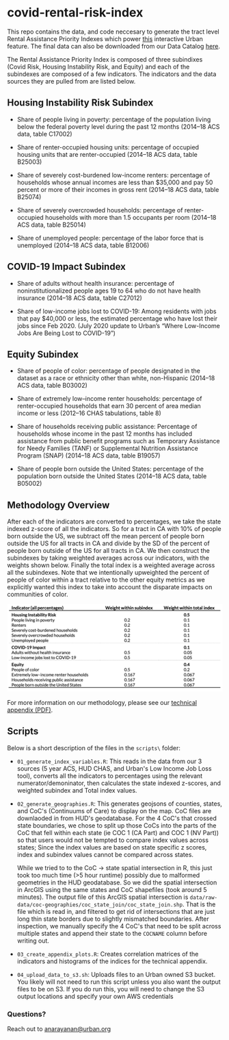 # covid-rental-risk-index
 

This repo contains the data, and code neccesary to generate the tract level 
Rental Assistance Priority Indexes which power [this](https://www.urban.org/features/where-prioritize-emergency-rental-assistance-keep-renters-their-homes) interactive Urban
feature. The final data can also be downloaded from our
Data Catalog [here](https://datacatalog.urban.org/dataset/rental-assistance-priority-index).

 The Rental Assistance Priority Index is composed of three subindixes
(Covid Risk, Housing Instability Risk, and Equity) and each of the subindexes
are composed of a few indicators. The indicators and the data sources they are
pulled from are listed below. 

## Housing Instability Risk Subindex 
- Share of people living in poverty: percentage of the population living below the federal poverty level during the past 12 months (2014–18 ACS data, table C17002)

- Share of renter-occupied housing units: percentage of occupied housing units that are renter-occupied (2014–18 ACS data, table B25003)

- Share of severely cost-burdened low-income renters: percentage of households whose annual incomes are less than $35,000 and pay 50 percent or more of their incomes in gross rent (2014–18 ACS data, table B25074)

- Share of severely overcrowded households: percentage of renter-occupied households with more than 1.5 occupants per room (2014–18 ACS data, table B25014)

- Share of unemployed people: percentage of the labor force that is unemployed (2014–18 ACS data, table B12006)

## COVID-19 Impact Subindex 

- Share of adults without health insurance: percentage of noninstitutionalized people ages 19 to 64  who do not have health insurance (2014–18 ACS data, table C27012) 

- Share of low-income jobs lost to COVID-19: Among residents with jobs that pay $40,000 or less, the estimated percentage who have lost their jobs since Feb 2020.  (July 2020 update to Urban’s “Where Low-Income Jobs Are Being Lost to COVID-19”) 


## Equity Subindex

- Share of people of color: percentage of people designated in the dataset as a race or ethnicity other than white, non-Hispanic (2014–18 ACS data, table B03002)

- Share of extremely low–income renter households: percentage of renter-occupied households that earn 30 percent of area median income or less (2012–16 CHAS tabulations, table 8)

- Share of households receiving public assistance: Percentage of households whose income in the past 12 months has included assistance from public benefit programs such as Temporary Assistance for Needy Families (TANF) or Supplemental Nutrition Assistance Program (SNAP) (2014–18 ACS data, table B19057)

- Share of people born outside the United States: percentage of the population born outside the United States (2014–18 ACS data, table B05002)



## Methodology Overview

After each of the indicators are converted to percentages, we take the state indexed z-score of all the indicators. So for a tract in CA with 10% of people born outside the US, we subtract off the mean percent of people born outside the US for all tracts in  CA and divide by the SD of the percent of people born outside of the US for all tracts in CA. We then construct the subindexes by taking weighted averages across our indicators, with the weights shown below. Finally the total index is a weighted average across all the subindexes. Note that we intentionally upweighted the percent of people of color within a tract relative to the other equity metrics as we explicitly wanted this index to take into account the disparate impacts on communities of color.

![Image of Weights](/images/indicator_table.png)

For more information on our methodology, please see our [technical appendix (PDF)](https://www.urban.org/sites/default/files/2020/08/24/where_to_prioritize_emergency_rental_assistance_to_keep_renters_in_their_homes_technical_appendix.pdf).

## Scripts

Below is a short description of the files in the `scripts\` folder:


- `01_generate_index_variables.R`: This reads in the data from our 3 sources (5
  year ACS, HUD CHAS, and Urban's Low Income Job Loss tool), converts all the
  indicators to percentages using the relevant numerator/demoninator, then
  calculates the state indexed z-scores, and weighted subindex and Total index
  values. 

- `02_generate_geographies.R`: This generates geojsons of counties, states, and
  CoC's (Continuums of Care) to display on the map. CoC files are
  downlaoded in from HUD's geodatabase. For the 4 CoC's that crossed state
  boundaries, we chose to split up those CoCs into the parts of the CoC that
  fell within each state (ie COC 1 (CA Part) and COC 1 (NV Part)) so that users
  would not be tempted to compare index values across states; Since the index
  values are based on state specific z scores, index and subindex values cannot
  be compared across states.
  
  While we tried to to the CoC -> state spatial intersection in R, this just
  took too much time (>5 hour runtime) possibly due to malformed geometries in
  the HUD geodatabase. So we did the spatial intersection in ArcGIS using the
  same states and CoC shapefiles (took around 5 minutes). The output file of
  this ArcGIS spatial intersection is
  `data/raw-data/coc-geographies/coc_state_join/coc_state_join.shp`. That is the
  file which is read in, and filtered to get rid of intersections that are just
  long thin state borders due to slightly mismatched boundaries. After
  inspection, we manually specify the 4 CoC's that need to be split across
  multiple states and
  append their state to the `COCNAME` column before writing out. 

- `03_create_appendix_plots.R`: Creates correlation matrices of the indicators
  and histograms of the indices for the technical appendix.

- `04_upload_data_to_s3.sh`: Uploads files to an Urban owned S3 bucket. You
  likely will not need to run this script unless you also want the output files
  to be on S3. If you do run this, you will need to change the S3 output
  locations and specify your own AWS credentials

### Questions?

Reach out to anarayanan@urban.org




